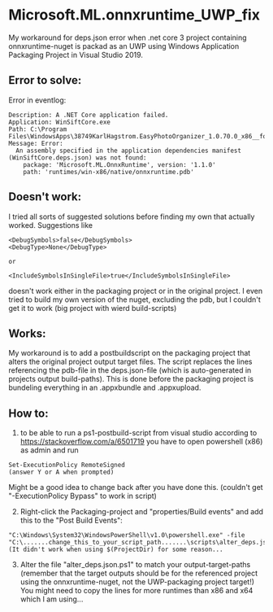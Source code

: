 # Microsoft.ML.onnxruntime_UWP_fix
My workaround for deps.json error when .net core 3 project containing onnxruntime-nuget is packad as an UWP using Windows Application Packaging Project in Visual Studio 2019.

## Error to solve:
Error in eventlog:
```
Description: A .NET Core application failed.
Application: WinSiftCore.exe
Path: C:\Program Files\WindowsApps\38749KarlHagstrom.EasyPhotoOrganizer_1.0.70.0_x86__fqsq6epnrsaem\WinSiftCore.exe
Message: Error:
  An assembly specified in the application dependencies manifest (WinSiftCore.deps.json) was not found:
    package: 'Microsoft.ML.OnnxRuntime', version: '1.1.0'
    path: 'runtimes/win-x86/native/onnxruntime.pdb'
```

## Doesn't work:
I tried all sorts of suggested solutions before finding my own that actually worked. 
Suggestions like 
```
<DebugSymbols>false</DebugSymbols>
<DebugType>None</DebugType>

or

<IncludeSymbolsInSingleFile>true</IncludeSymbolsInSingleFile>
```
doesn't work either in the packaging project or in the original project. I even tried to build my own version of the nuget, excluding the pdb, but I couldn't get it to work (big project with wierd build-scripts)

## Works:
My workaround is to add a postbuildscript on the packaging project that alters the original project output target files. The script replaces the lines referencing the pdb-file in the deps.json-file (which is auto-generated in projects output build-paths). This is done before the packaging project is bundeling everything in an .appxbundle and .appxupload.

## How to: 
1. to be able to run a ps1-postbuild-script from visual studio according to https://stackoverflow.com/a/6501719 you have to open powershell (x86) as admin and run 
```
Set-ExecutionPolicy RemoteSigned
(answer Y or A when prompted)
```
Might be a good idea to change back after you have done this. (couldn't get "-ExecutionPolicy Bypass" to work in script)

2. Right-click the Packaging-project and "properties/Build events" and add this to the "Post Build Events":
```
"C:\Windows\System32\WindowsPowerShell\v1.0\powershell.exe" -file "C:\.......change_this_to_your_script_path.......\scripts\alter_deps.json.ps1" 
(It didn't work when using $(ProjectDir) for some reason...
```
3. Alter the file "alter_deps.json.ps1" to match your output-target-paths (remember that the target outputs should be for the referenced project using the onnxruntime-nuget, not the UWP-packaging project target!) 
You might need to copy the lines for more runtimes than x86 and x64 which I am using...
